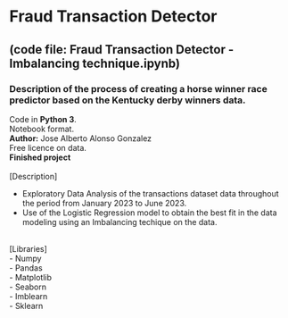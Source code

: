 # Fraud Transaction Detector
## (code file: Fraud Transaction Detector - Imbalancing technique.ipynb)
### Description of the process of creating a horse winner race predictor based on the Kentucky derby winners data.<br>
Code in **Python 3**.<br>
Notebook format.<br>
**Author:** Jose Alberto Alonso Gonzalez <br>
Free licence on data.<br>
**Finished project**<br><br>
[Description]
- Exploratory Data Analysis of the transactions dataset data throughout the period from January 2023 to June 2023.<br>
- Use of the Logistic Regression model to obtain the best fit in the data modeling using an Imbalancing techique on the data.<br>
<br>
[Libraries]<br>
- Numpy<br>
- Pandas<br>
- Matplotlib<br>
- Seaborn<br>
- Imblearn<br>
- Sklearn<br>
